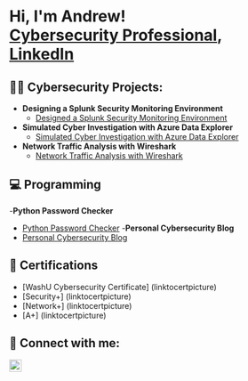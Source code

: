<h1>Hi, I'm Andrew! <br/><a href="https://github.com/avoss33">Cybersecurity Professional</a>, 
<a href="https://www.linkedin.com/in/andrew-voss-b56a05136/">LinkedIn</a>

<h2>👨‍💻 Cybersecurity Projects:</h2>

- <b>Designing a Splunk Security Monitoring Environment</b>
  - [Designed a Splunk Security Monitoring Environment](githublinkhere)
- <b>Simulated Cyber Investigation with Azure Data Explorer</b>
  - [Simulated Cyber Investigation with Azure Data Explorer](githublinkhere)
- <b>Network Traffic Analysis with Wireshark</b>
  - [Network Traffic Analysis with Wireshark](githublinkhere)

<h2>💻 Programming </h2>

-<b>Python Password Checker</b>
  - [Python Password Checker](githublinkhere)
-<b>Personal Cybersecurity Blog</b>
  - <a href="andrewvosscyber-fafjgybgfkc2gaf9.australiaeast-01.azurewebsites.net">Personal Cybersecurity Blog</a>

<h2>📖 Certifications </h2>

- [WashU Cybersecurity Certificate] (linktocertpicture)
- [Security+] (linktocertpicture)
- [Network+] (linktocertpicture)
- [A+] (linktocertpicture)

<h2> 🤳 Connect with me:</h2>

[<img align="left" alt="AndrewVoss | LinkedIn" width="22px" src="https://cdn.jsdelivr.net/npm/simple-icons@v3/icons/linkedin.svg" />][linkedin]

[linkedin]: https://www.linkedin.com/in/andrew-voss-b56a05136/

<!--
**avoss33/avoss33** is a ✨ _special_ ✨ repository because its `README.md` (this file) appears on your GitHub profile.

Here are some ideas to get you started:

- 🔭 I’m currently working on ...
- 🌱 I’m currently learning ...
- 👯 I’m looking to collaborate on ...
- 🤔 I’m looking for help with ...
- 💬 Ask me about ...
- 📫 How to reach me: ...
- 😄 Pronouns: ...
- ⚡ Fun fact: ...
-->
